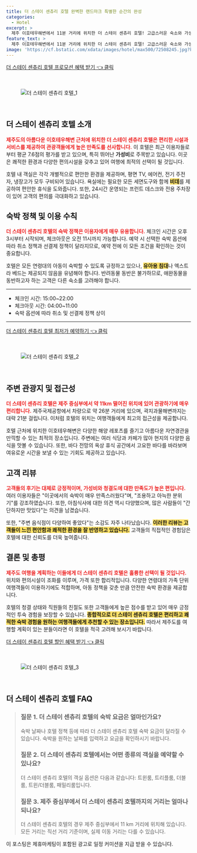 ```yaml
---
title: 더 스테이 센츄리 호텔 완벽한 랜드마크 특별한 순간의 완성
categories:
  - Hotel
excerpt: >
  제주 이호테우해변에서 11분 거리에 위치한 더 스테이 센츄리 호텔! 고급스러운 숙소와 가성비를 동시에 누릴 수 있는 절호의 기회 놓치지 마세요!
feature_text: >
  제주 이호테우해변에서 11분 거리에 위치한 더 스테이 센츄리 호텔! 고급스러운 숙소와 가성비를 동시에 누릴 수 있는 절호의 기회 놓치지 마세요!
image: 'https://cf.bstatic.com/xdata/images/hotel/max500/72508245.jpg?k=1f668b0ab43508af95e5024307666f213a3af7e6cd1f701f0682aac9459c52aa&o=&hp=1'
---
```


<p><a class="modoo-button" href="https://tinyurl.com/297m42fp" rel="nofollow noopener">더 스테이 센츄리 호텔 프로모션 혜택 받기 👈 클릭</a></p><br/>
<figure class="image"><img alt="더 스테이 센츄리 호텔_1" src="https://cf.bstatic.com/xdata/images/hotel/max1024x768/71500355.jpg?k=328304d069bff94e8803cac49ed56e9edbafb06849bf434f072d23676a3de473&amp;o=&amp;hp=1"/></figure><br/>

<h2 id="더_스테이_센츄리_호텔_소개">더 스테이 센츄리 호텔 소개</h2>
<p><b><span style="color: #ee2323;">제주도의 아름다운 이호테우해변 근처에 위치한 더 스테이 센츄리 호텔은 편리한 시설과 서비스를 제공하여 관광객들에게 높은 만족도를 선사합니다.</span></b> 이 호텔은 최근 이용자들로부터 평균 7.6점의 평가를 받고 있으며, 특히 뛰어난 <b>가성비</b>로 주목받고 있습니다. 이곳은 쾌적한 환경과 다양한 편의시설을 갖추고 있어 여행에 최적의 선택이 될 것입니다.</p>
<p>호텔 내 객실은 각각 개별적으로 편안한 환경을 제공하며, 평면 TV, 에어컨, 전기 주전자, 냉장고가 모두 구비되어 있습니다. 욕실에는 필요한 모든 세면도구와 함께 <b><span style="background-color: #ffe066;">비데</span></b>를 제공하여 편안한 휴식을 도와줍니다. 또한, 24시간 운영되는 프런트 데스크와 전용 주차장이 있어 고객의 편의를 극대화하고 있습니다.</p>
<h2 id="숙박_정책">숙박 정책 및 이용 수칙</h2>
<p><b><span style="color: #ee2323;">더 스테이 센츄리 호텔의 숙박 정책은 이용자에게 매우 유용합니다.</span></b> 체크인 시간은 오후 3시부터 시작되며, 체크아웃은 오전 11시까지 가능합니다. 예약 시 선택한 숙박 옵션에 따라 취소 정책과 선결제 정책이 달라지므로, 예약 전에 이 모든 조건을 확인하는 것이 중요합니다.</p>
<p>호텔은 모든 연령대의 아동이 숙박할 수 있도록 규정하고 있으나, <b><span style="background-color: #ffe066;">유아용 침대</span></b>나 엑스트라 베드는 제공되지 않음을 유념해야 합니다. 반려동물 동반은 불가하므로, 애완동물을 동반하고자 하는 고객은 다른 숙소를 고려해야 합니다.</p>
<hr/>
<ul>
<li>체크인 시간: 15:00~22:00</li>
<li>체크아웃 시간: 04:00~11:00</li>
<li>숙박 옵션에 따라 취소 및 선결제 정책 상이</li>
</ul>
<hr/>
<p><a class="modoo-button" href="https://tinyurl.com/297m42fp" rel="nofollow noopener">더 스테이 센츄리 호텔 최저가 예약하기 👈 클릭</a></p><br/>
<figure class="image"><img alt="더 스테이 센츄리 호텔_2" src="https://cf.bstatic.com/xdata/images/hotel/max500/72508245.jpg?k=1f668b0ab43508af95e5024307666f213a3af7e6cd1f701f0682aac9459c52aa&amp;o=&amp;hp=1"/></figure><br/>
<h2 id="관광지_정보">주변 관광지 및 접근성</h2>
<p><b><span style="color: #ee2323;">더 스테이 센츄리 호텔은 제주 중심부에서 약 11km 떨어진 위치에 있어 관광하기에 매우 편리합니다.</span></b> 제주국제공항에서 차량으로 약 26분 거리에 있으며, 곽지과물해변까지는 대략 21분 걸립니다. 이처럼 호텔의 위치는 여행객들에게 최고의 접근성을 제공합니다.</p>
<p>호텔 근처에 위치한 이호테우해변은 다양한 해양 레포츠를 즐기고 아름다운 자연경관을 만끽할 수 있는 최적의 장소입니다. 주변에는 여러 식당과 카페가 많아 현지의 다양한 음식을 맛볼 수 있습니다. 또한, 바다 전망의 옥상 휴식 공간에서 고요한 바다를 바라보며 여유로운 시간을 보낼 수 있는 기회도 제공하고 있습니다.</p>
<h2 id="고객_리뷰">고객 리뷰</h2>
<p><b><span style="color: #ee2323;">고객들의 후기는 대체로 긍정적이며, 가성비와 청결도에 대한 만족도가 높은 편입니다.</span></b> 여러 이용자들은 "이곳에서의 숙박이 매우 만족스러웠다"며, "조용하고 아늑한 분위기"를 강조하였습니다. 또한, 아침식사에 대한 의견 역시 다양했으며, 많은 사람들이 "간단하지만 맛있다"는 의견을 남겼습니다.</p>
<p>또한, "주변 음식점이 다양하여 좋았다"는 소감도 자주 나타났습니다. <b><span style="background-color: #ffe066;">이러한 리뷰는 고객들이 느낀 편안함과 쾌적한 환경을 잘 반영하고 있습니다.</span></b> 고객들의 직접적인 경험담은 호텔에 대한 신뢰도를 더욱 높여줍니다.</p>
<h2 id="결론">결론 및 총평</h2>
<p><b><span style="color: #ee2323;">제주도 여행을 계획하는 이들에게 더 스테이 센츄리 호텔은 훌륭한 선택이 될 것입니다.</span></b> 위치와 편의시설이 조화를 이루며, 가격 또한 합리적입니다. 다양한 연령대의 가족 단위 여행객들이 이용하기에도 적합하며, 아동 정책을 갖춘 만큼 안전한 숙박 환경을 제공합니다.</p>
<p>호텔의 청결 상태와 직원들의 친절도 또한 고객들에게 높은 점수를 받고 있어 매우 긍정적인 투숙 경험을 보장할 수 있습니다. <b><span style="background-color: #ffe066;">종합적으로 더 스테이 센츄리 호텔은 편리하고 쾌적한 숙박 경험을 원하는 여행객들에게 추천할 수 있는 장소입니다.</span></b> 
따라서 제주도를 여행할 계획이 있는 분들이라면 이 호텔을 적극 고려해 보시기 바랍니다.</p>

<p><a class="modoo-button" href="https://tinyurl.com/297m42fp" rel="nofollow noopener">더 스테이 센츄리 호텔 할인 혜택 받기 👈 클릭</a></p><br>

<figure class="image"><img src="https://cf.bstatic.com/xdata/images/hotel/max500/97430991.jpg?k=0cdbc1480ecb29e949ac1a1e8644db6a8d298798c4fab3b6a99db92bcb52c112&o=&hp=1" alt="더 스테이 센츄리 호텔_3"></figure><br>
<h2 id="더 스테이 센츄리 호텔_FAQ">더 스테이 센츄리 호텔 FAQ</h2>
<div itemscope="" itemtype="https://schema.org/FAQPage"> 
<blockquote> 
<div itemscope="" itemprop="mainEntity" itemtype="https://schema.org/Question"> 
<h3 id="질문_1" itemprop="name">질문 1. 더 스테이 센츄리 호텔의 숙박 요금은 얼마인가요?</h3> 
<div itemscope="" itemprop="acceptedAnswer" itemtype="https://schema.org/Answer"> 
<span itemprop="text"> 
<p>숙박 날짜나 호텔 정책 등에 따라 더 스테이 센츄리 호텔 숙박 요금이 달라질 수 있습니다. 숙박을 원하는 날짜를 입력하고 요금을 확인하시기 바랍니다.</p> 
</span> 
</div> 
</div> 

<div itemscope="" itemprop="mainEntity" itemtype="https://schema.org/Question"> 
<h3 id="질문_2" itemprop="name">질문 2. 더 스테이 센츄리 호텔에서는 어떤 종류의 객실을 예약할 수 있나요?</h3> 
<div itemscope="" itemprop="acceptedAnswer" itemtype="https://schema.org/Answer"> 
<span itemprop="text"> 
<p>더 스테이 센츄리 호텔의 객실 옵션은 다음과 같습니다: 트윈룸, 트리플룸, 더블룸, 트윈/더블룸, 패밀리룸입니다.</p> 
</span> 
</div> 
</div> 

<div itemscope="" itemprop="mainEntity" itemtype="https://schema.org/Question"> 
<h3 id="질문_3" itemprop="name">질문 3. 제주 중심부에서 더 스테이 센츄리 호텔까지의 거리는 얼마나 되나요?</h3> 
<div itemscope="" itemprop="acceptedAnswer" itemtype="https://schema.org/Answer"> 
<span itemprop="text"> 
<p>더 스테이 센츄리 호텔의 경우 제주 중심부에서 11 km 거리에 위치해 있습니다. 모든 거리는 직선 거리 기준이며, 실제 이동 거리는 다를 수 있습니다.</p> 
</span> 
</div> 
</div> 
</blockquote> 
</div><p>이 포스팅은 제휴마케팅이 포함된 광고로 일정 커미션을 지급 받을 수 있습니다.</p>

